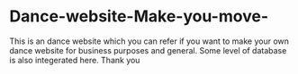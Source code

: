 # Dance-website-Make-you-move-
This is an dance website which you can refer if you want to make your own dance website for business purposes and general. Some level of database is also integerated here. Thank you
